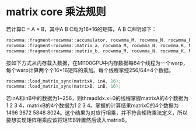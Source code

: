 # matrix core 乘法规则
若计算C = A * B，其中A B C均为16*16的矩阵，A B C声明如下：
```c++
rocwmma::fragment<rocwmma::accumulator, rocwmma_M, rocwmma_N, rocwmma_K, Myhalf> matrixC;
rocwmma::fragment<rocwmma::matrix_a, rocwmma_M, rocwmma_N, rocwmma_K, Myhalf, rocwmma::row_major> matrixA;
rocwmma::fragment<rocwmma::matrix_b, rocwmma_M, rocwmma_N, rocwmma_K, Myhalf, rocwmma::col_major> matrixB;
```
按如下方式从内存载入数据，在MI100GPU中内存数据每64个线程为一个warp，每个warp计算两个个16*16矩阵的乘加。每个线程掌控256/64=4个数据。
```c++
rocwmma::load_matrix_sync(matrixA, inA, 16);
rocwmma::load_matrix_sync(matrixB, inB, 16);
```
若inA和inB中的数据为1~256，则threadIdx.x=0的线程掌握matrixA的4个数据为1 2 3 4，matrixB的4个数据为1 2 3 4。掌握的计算结果matrixC的4个数据为1496 3672 5848 8024。这个结果为对应行相乘，并不符合矩阵乘法定义，所以要想实现矩阵相乘应该将矩阵B转置然后读入matrixB。